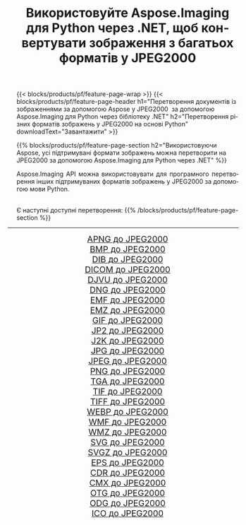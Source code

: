 ﻿---
title: Використовуйте Aspose.Imaging для Python через .NET, щоб конвертувати зображення з багатьох форматів у JPEG2000 
weight: 3920
url: /uk/python-net/conversion/to/jpeg2000 
lang: uk
langdirlevel: 2
locales: zh-hans,ja,it,ru,de,es,fr,nl,id,lt,pl,pt,vi,tr,ko,zh-hant,ar,hi,th,sv,cs,uk,he
description: Ви можете використовувати Aspose.Imaging для Python через бібліотеку .NET для перетворення різноманітних форматів у JPEG2000
---

{{< blocks/products/pf/feature-page-wrap >}}
{{< blocks/products/pf/feature-page-header h1="Перетворення документів із зображеннями за допомогою Aspose у JPEG2000  за допомогою Aspose.Imaging для Python через бібліотеку .NET" h2="Перетворення різних форматів зображень у JPEG2000 на основі Python" downloadText="Завантажити" >}}


{{% blocks/products/pf/feature-page-section  h2="Використовуючи Aspose, усі підтримувані формати зображень можна перетворити на JPEG2000 за допомогою Aspose.Imaging для Python через .NET" %}}
<p align=justify>Aspose.Imaging API можна використовувати для програмного перетворення інших підтримуваних форматів зображень у JPEG2000 за допомогою мови Python.</p>
<br/>
Є наступні доступні перетворення:
{{% /blocks/products/pf/feature-page-section %}}
<div class="container-fluid productfamilypage bg-gray">
    <div class="convertypes bg-gray agp-content section">
        <div class="container">
		<hr style="margin-left:-20px;"/>
		<div class="row other-converters" style="gap: 10px;font-size: 19px;text-align:center;">
		    <div class='col-md-2 other-converter remove-lp remove-rp'><a href="/imaging/uk/python-net/conversion/apng-to-jpeg2000" style="padding:15px;">APNG до JPEG2000</a></div>
<div class='col-md-2 other-converter remove-lp remove-rp'><a href="/imaging/uk/python-net/conversion/bmp-to-jpeg2000" style="padding:15px;">BMP до JPEG2000</a></div>
<div class='col-md-2 other-converter remove-lp remove-rp'><a href="/imaging/uk/python-net/conversion/dib-to-jpeg2000" style="padding:15px;">DIB до JPEG2000</a></div>
<div class='col-md-2 other-converter remove-lp remove-rp'><a href="/imaging/uk/python-net/conversion/dicom-to-jpeg2000" style="padding:15px;">DICOM до JPEG2000</a></div>
<div class='col-md-2 other-converter remove-lp remove-rp'><a href="/imaging/uk/python-net/conversion/djvu-to-jpeg2000" style="padding:15px;">DJVU до JPEG2000</a></div>
<div class='col-md-2 other-converter remove-lp remove-rp'><a href="/imaging/uk/python-net/conversion/dng-to-jpeg2000" style="padding:15px;">DNG до JPEG2000</a></div>
<div class='col-md-2 other-converter remove-lp remove-rp'><a href="/imaging/uk/python-net/conversion/emf-to-jpeg2000" style="padding:15px;">EMF до JPEG2000</a></div>
<div class='col-md-2 other-converter remove-lp remove-rp'><a href="/imaging/uk/python-net/conversion/emz-to-jpeg2000" style="padding:15px;">EMZ до JPEG2000</a></div>
<div class='col-md-2 other-converter remove-lp remove-rp'><a href="/imaging/uk/python-net/conversion/gif-to-jpeg2000" style="padding:15px;">GIF до JPEG2000</a></div>
<div class='col-md-2 other-converter remove-lp remove-rp'><a href="/imaging/uk/python-net/conversion/jp2-to-jpeg2000" style="padding:15px;">JP2 до JPEG2000</a></div>
<div class='col-md-2 other-converter remove-lp remove-rp'><a href="/imaging/uk/python-net/conversion/j2k-to-jpeg2000" style="padding:15px;">J2K до JPEG2000</a></div>
<div class='col-md-2 other-converter remove-lp remove-rp'><a href="/imaging/uk/python-net/conversion/jpg-to-jpeg2000" style="padding:15px;">JPG до JPEG2000</a></div>
<div class='col-md-2 other-converter remove-lp remove-rp'><a href="/imaging/uk/python-net/conversion/jpeg-to-jpeg2000" style="padding:15px;">JPEG до JPEG2000</a></div>
<div class='col-md-2 other-converter remove-lp remove-rp'><a href="/imaging/uk/python-net/conversion/png-to-jpeg2000" style="padding:15px;">PNG до JPEG2000</a></div>
<div class='col-md-2 other-converter remove-lp remove-rp'><a href="/imaging/uk/python-net/conversion/tga-to-jpeg2000" style="padding:15px;">TGA до JPEG2000</a></div>
<div class='col-md-2 other-converter remove-lp remove-rp'><a href="/imaging/uk/python-net/conversion/tif-to-jpeg2000" style="padding:15px;">TIF до JPEG2000</a></div>
<div class='col-md-2 other-converter remove-lp remove-rp'><a href="/imaging/uk/python-net/conversion/tiff-to-jpeg2000" style="padding:15px;">TIFF до JPEG2000</a></div>
<div class='col-md-2 other-converter remove-lp remove-rp'><a href="/imaging/uk/python-net/conversion/webp-to-jpeg2000" style="padding:15px;">WEBP до JPEG2000</a></div>
<div class='col-md-2 other-converter remove-lp remove-rp'><a href="/imaging/uk/python-net/conversion/wmf-to-jpeg2000" style="padding:15px;">WMF до JPEG2000</a></div>
<div class='col-md-2 other-converter remove-lp remove-rp'><a href="/imaging/uk/python-net/conversion/wmz-to-jpeg2000" style="padding:15px;">WMZ до JPEG2000</a></div>
<div class='col-md-2 other-converter remove-lp remove-rp'><a href="/imaging/uk/python-net/conversion/svg-to-jpeg2000" style="padding:15px;">SVG до JPEG2000</a></div>
<div class='col-md-2 other-converter remove-lp remove-rp'><a href="/imaging/uk/python-net/conversion/svgz-to-jpeg2000" style="padding:15px;">SVGZ до JPEG2000</a></div>
<div class='col-md-2 other-converter remove-lp remove-rp'><a href="/imaging/uk/python-net/conversion/eps-to-jpeg2000" style="padding:15px;">EPS до JPEG2000</a></div>
<div class='col-md-2 other-converter remove-lp remove-rp'><a href="/imaging/uk/python-net/conversion/cdr-to-jpeg2000" style="padding:15px;">CDR до JPEG2000</a></div>
<div class='col-md-2 other-converter remove-lp remove-rp'><a href="/imaging/uk/python-net/conversion/cmx-to-jpeg2000" style="padding:15px;">CMX до JPEG2000</a></div>
<div class='col-md-2 other-converter remove-lp remove-rp'><a href="/imaging/uk/python-net/conversion/otg-to-jpeg2000" style="padding:15px;">OTG до JPEG2000</a></div>
<div class='col-md-2 other-converter remove-lp remove-rp'><a href="/imaging/uk/python-net/conversion/odg-to-jpeg2000" style="padding:15px;">ODG до JPEG2000</a></div>
<div class='col-md-2 other-converter remove-lp remove-rp'><a href="/imaging/uk/python-net/conversion/ico-to-jpeg2000" style="padding:15px;">ICO до JPEG2000</a></div>
                </div>
        </div>
    </div>
</div>
<br/>

